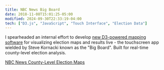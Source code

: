 ```yaml
---
title: NBC News Big Board
date: 2018-11-08T15:01:25-05:00
modified: 2024-09-30T22:33:19-04:00
tech: ["D3.js", "JavaScript", "Touch Interface", "Election Data"]
---
```


I spearheaded an internal effort to develop [new D3-powered mapping software](https://www.newscaststudio.com/2018/11/05/nbc-big-board-update/) for visualizing election maps and results live - the touchscreen app wielded by Steve Kornacki known as the "Big Board". Built for real-time county-level election analysis.

[NBC News County-Level Election Maps](https://www.youtube.com/watch?v=p4KIMQsVkt8)